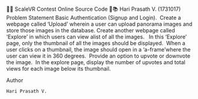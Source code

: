 📒📕 ScaleVR Contest Online Source Code 📗📚
Hari Prasath V. (1731017)
Problem Statement
 Basic Authentication (Signup and Login). 
  Create a webpage called ‘Upload’ wherein a user can upload panorama images and store those images in the database.  Create another webpage                  called ‘Explore’ in which users can view alist of all the images.  
   In this ‘Explore’ page, only the thumbnail of all the images should be displayed.  
   When a user clicks on a thumbnail, the image should open in a ‘a-frame’where the user can view it in 360 degrees. 
   Provide an option to upvote or downvote the image.  
   In the explore page, display the number of upvotes and total views for each image below its thumbnail.  

Author

    Hari Prasath V.

